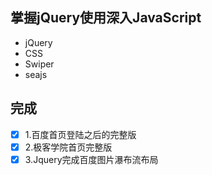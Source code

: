 ## 掌握jQuery使用深入JavaScript

+ jQuery
+ CSS
+ Swiper
+ seajs

## 完成
- [x] 1.百度首页登陆之后的完整版
- [x] 2.极客学院首页完整版
- [x] 3.Jquery完成百度图片瀑布流布局
